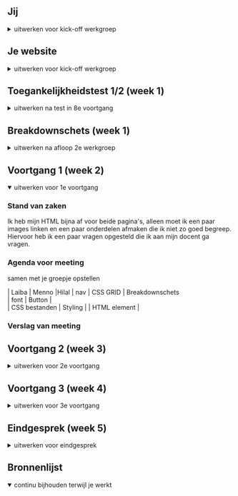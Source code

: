 
## Jij

<details>
<summary>uitwerken voor kick-off werkgroep</summary>

### Auteur:
Laiba Choudhry

#### Je startniveau:
mijn startniveau is blauw. Ik vind coderen leuk, maar ik ben nog een beginner, dus is mijn startniveau blauw

#### Je focus:
Ik wil aan de surface plane werken, ik vind voor zo een groot bedrijf, dat ze echt een mager website hebben. Ten eerste is het niet goed te lezen door een screenreader en ook dat de footer etc heel saai en mager eruit zien. Ik wil met de surface plane verschillende features aan de website toevoegen om het toch wat mooier te maken. 
</details>





## Je website

<details>
<summary>uitwerken voor kick-off werkgroep</summary>

### Je opdracht:
Ik ga aan de slag met de website van Acne Studios(acnestudios.com), ik heb voor de surface plane gekozen, ik ga aan verschillende features werken, net als animaties bij het drukken van een button. 

#### Screenshot(s) van de eerste pagina (small screen): 
hier de naam van de pagina  
<img src="img/1epage.png" width="375px" alt="de frontpage van de website">

#### Screenshot(s) van de tweede pagina (small screen):
hier de naam van de pagina  
<img src= "img/2epagina.png" width "375px" alt="2e pagina over product">

</details>


## Toegankelijkheidstest 1/2 (week 1)

<details>
<summary>uitwerken na test in 8e voortgang</summary>

### Bevindingen
Lijst met je bevindingen die in de test naar voren kwamen:
Er zijn  verschillende soorten belemmeringen waarmee je rekening moet houden, in de les hadden we 3 tafels waar we verschillende toegankelijkheidstesten deden, dit was heel interessant voor mij. Tijdens de testen ben ik een paar dingen tegengekomen, zoals de screenreader werkt bij mijn website, dat ik met de tab makkelijk door de links heen kan gaan, maar daar kom ik wel een paar problemen tegen. Bij de tafel devices beperkingen  

#### Titel eerste bevinding
Tab
Hier een omschrijving van hoe het opgelost kan worden (met indien nodig een afbeelding)
Tijdens de les moesten we met keyboard only navigeren, dit kon alleen met tab. Dus tijdens het maken van je website, moet je rekening houden als je website te navigeren is door tab. (er is een programma op macbook waar je het kan testen)

#### Titel tweede bevinding. 
Contrast!

Hier een omschrijving van hoe het opgelost kan worden (met indien nodig een afbeelding)
Sommige elementen kunnen mensen met visuele beperkingen niet zien. Zo zijn sommige kleuren niet goed te zien, blur kan je ook heel slecht zien. Kijk goed naar de contrast en dat de belangrijke elementen goed te zien zijn. 

#### Titel volgende bevinding. 
Correct html

Hier een omschrijving van hoe het opgelost kan worden (met indien nodig een afbeelding)
Wanneer de screenreader door je website leest, moet je html kloppen, dus geef een label waar je de input van de gebruiker verwacht!


</details>




## Breakdownschets (week 1)

<details>
<summary>uitwerken na afloop 2e werkgroep</summary>

### de hele pagina: 
<img src=" " width="375px" alt="">


</details>





## Voortgang 1 (week 2)

<details open>
<summary>uitwerken voor 1e voortgang</summary>

### Stand van zaken
Ik heb mijn HTML bijna af voor beide pagina's, alleen moet ik een paar images linken en een paar onderdelen afmaken die ik niet zo goed begreep. Hiervoor heb ik een paar vragen opgesteld die ik aan mijn docent ga vragen. 

### Agenda voor meeting
samen met je groepje opstellen

| Laiba                   | Menno                    |Hilal
| nav                     | CSS GRID                 | Breakdownschets       
| font                    | Button                   |  
| CSS bestanden           | Styling                  |
| HTML element                                     |         

### Verslag van meeting


</details>




## Voortgang 2 (week 3)

<details>
<summary>uitwerken voor 2e voortgang</summary>

### Stand van zaken

  
### Agenda voor meeting
samen met je groepje opstellen



### Verslag van meeting
hier na afloop snel de uitkomsten van de meeting vastleggen



</details>











## Voortgang 3 (week 4)

<details>
<summary>uitwerken voor 3e voortgang</summary>
  
### Stand van zaken



### Agenda voor meeting
samen met je groepje opstellen


### Verslag van meeting
hier na afloop snel de uitkomsten van de meeting vastleggen



</details>





## Eindgesprek (week 5)

<details>
<summary>uitwerken voor eindgesprek</summary>

### Stand van zaken


### Screenshot(s)


</details>





## Bronnenlijst

<details open>
<summary>continu bijhouden terwijl je werkt</summary>


</details>
